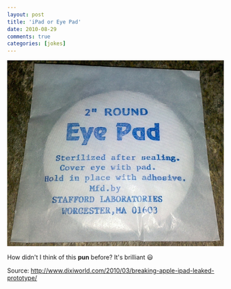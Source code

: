 ```yaml
---
layout: post
title: 'iPad or Eye Pad'
date: 2010-08-29
comments: true
categories: [jokes]
---
```


![Apple Eye Pad][img]

How didn't I think of this <b>pun</b> before? It's brilliant :smiley:

Source: <http://www.dixiworld.com/2010/03/breaking-apple-ipad-leaked-prototype/>

[img]: /images/apple-eye-pad.jpg 'Apple Eye Pad'
